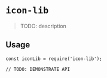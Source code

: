 # `icon-lib`

> TODO: description

## Usage

```
const iconLib = require('icon-lib');

// TODO: DEMONSTRATE API
```

